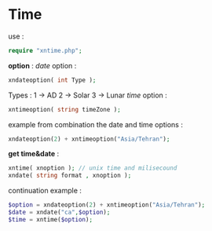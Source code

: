# Time
use :
```php
require "xntime.php";
```
**option** :
_date_ option :
```php
xndateoption( int Type );
```
Types :
1 -> AD
2 -> Solar
3 -> Lunar
_time_ option :
```php
xntimeoption( string timeZone );
```

example from combination the date and time options :
```php
xndateoption(2) + xntimeoption("Asia/Tehran");
```
**get time&date** :
```php
xntime( xnoption ); // unix time and milisecound
xndate( string format , xnoption );
```

continuation example :
```php
$option = xndateoption(2) + xntimeoption("Asia/Tehran");
$date = xndate("ca",$option);
$time = xntime($option);
```
